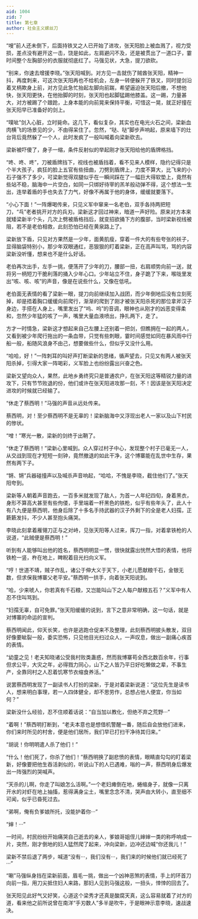 ```yaml
---
aid: 1004
zid: 7
title: 第七章
author: 社会主义螺丝刀
---
```


“嗖”前人还未倒下，后面持铁叉之人已开始了进攻，张天阳脸上被血溅了，视力受损，差点没有避开这一击，饶是如此，左肩避闪不及，还是被贯出了一道口子，霎时间整个左胸部分的衣服就彻底红了。马强见状，大急，提刀欲砍。

“别来，你速去增援李晓。”张天阳喊到。对方见一击就伤了贼酋张天阳，精神一抖，再度刺来，可这次张天阳再也不给机会，左身一转便躲开了铁叉，同时提剑沿着叉柄欺身上前，对方见此急忙抬起左脚向前踹，希望逼迫张天阳后撤，不想他快，张天阳更快，在他抬脚的时刻，张天阳也起脚猛踢他膝盖。这一踢，力量甚大，对方被踢了个踉跄，上身本能的向前晃来保持平衡，可惜这一晃，就正好撞在张天阳早已准备好的剑上。

“噗呲”剑入心脏，立时毙命。这几下，看似复杂，其实也在电光火石之间，梁新血肉横飞的场景见的少，不由得呆住了。忽然，“哒、哒”脚步声响起，原来墙下的灶台背后竟然躲了一个人，此时发疯了一般叫喊着向梁新砍去。

梁新被吓傻了，身子一缩，条件反射似的举起刚才张天阳给他的盾牌格挡。

“咚、咚、咚”，刀被盾牌挡下，视线也被盾挡着，看不见来人模样，隐约记得只是个半大孩子，疯狂的脸上五官有些扭曲，刀劈到盾牌上，力度不算大，比飞来的小石子强不了多少，可梁新觉得双腿似乎在一瞬间踩在了一幅巨大得软垫上，竟然有些站不稳，脑海中一片空白，如同一只绑好待宰的羔羊般动弹不得，这个想法一生出，连举着盾的手也失去了力气，好像不再属于他的身体，缓缓就要落下。

“小心下面！”一阵爆喝传来，只见义军中窜来一名老伯，双手各持两把短刀，“乓”老者挑开对方的兵刃。梁新这才回过神来，暗道一声好险。原来对方本来就矮梁新半个头，几次上劈被盾格挡后，就变招欲捅下方的腹部，当时梁新视线被阻，若不是老伯相救，此刻恐怕已经在黄泉路上了。

梁新放下盾，只见对方果然是一少年，面黄肌瘦，穿着一件大的有些夸张的袄子，显得脑袋特别小，那少年双眼通红，恶狠狠的盯着梁新，正在高声叫骂，骂的内容梁新没听懂，想来也不是什么好话。

老伯再次出手，左手一挑，便荡开了少年的刀，腰部一扭，右肩顺势向前一送，就将另一柄短刀干脆利落的捅入少年心口。少年站立不住，身子跪了下来，喉咙里发出“咳、咳、咳”的声音，像是在说些什么，又像在低吼。

老伯面无表情的看了梁新一眼，提刀向前继续加入战团，而少年倒地后没有立刻死掉，却是捂着胸口缓缓向前爬行，渐渐的爬到了刚才被张天阳杀死的那位拿斧汉子身边，手搭在人身上，嘴里发出了“呜、呜”的音调，眼神也从刚才的凶恶变得柔和，忽然少年猛的咳了一声，嘴里大量血液喷出，挣扎两下，走了。

方才一时情急，梁新这才想起来自己左腰上还别着一把剑，但瞧拥在一起的两人，又看到被少年爬行拖出的一条血带，只觉有些刺眼，霎时间感觉如同在暴风雨中行船一般，船随风浪身不由己，想要做些什么，但似乎又没什么用。

“哈哈，好！”一阵刺耳的叫好声打断梁新的思绪，循声望去，只见又有两人被张天阳杀掉，引得大家一阵喝彩，义军脸上也纷纷露出兴奋之色。

梁新又望向众人，果然，此地乡勇终究只是普通农户，在张天阳这等精锐力量的进攻下，只有节节败退的份，他们或许在张天阳进攻那一刻，不！因该是张天阳决定进攻的时候就已经输了。

“休走了蔡西明！”马强的声音从远处传来。

蔡西明，对！至少蔡西明不是无辜的！梁新脑海中又浮现出老人一家以及山下村民的惨状。

“噌！”寒光一散，梁新的剑终于出鞘了。

“休走了蔡西明！”梁新心里喊到。众人穿过村子中心，发现整个村子已毫无一人，从交战到现在才短短一刻钟，竟然撤退的如此干净，这个博寨能在乱世中生存，果然有两下子。

“锵、锵”兵器碰撞声以及喊杀声音响起，“哈哈，不愧是李晓，截住他们了。”张天阳夸到。

梁新等人朝着声音跑去，一百多米就发现了敌人，为首一人年纪四旬，身着黑衣，身形不算高大甚至有些佝偻，手里端着一杆黑色的铁枪，似乎有些年头了，此人十有八九便是蔡西明，他身后除了十多名手持武器的汉子外剩下的全是老人妇孺，正簌簌发抖，不少人甚至抱头痛哭。

李晓此刻拿着雁翎刀正与之对峙，见张天阳等人过来，挥刀一指，对着拿铁枪的人说道，“此贼便是蔡西明！”

听到有人能够叫出他的姓名，蔡西明明显一愣，很快就露出恍然大悟的表情，他将铁枪一竖，杵在地上，睥睨着目光扫向义军。

“哼！世道不靖，贼子作乱，诸公于伸大义于天下，小老儿愿献粮千石，金银无数，但求保我博寨父老平安。”蔡西明一拱手，向着张天阳说到。

“哈，少来唬人，你若真有千石粮，又岂能叫山下之人每户献粮五石？”义军中有人忍不住叫骂到。

“妇孺无辜，自可免罪。”张天阳缓缓的说到，言下之意非常明确，这一句话，就是对博寨的命运的宣判。

蔡西明闻此，仰天长笑，也许是逃跑仓促来不及整理，此刻蔡西明披头散发，双目好像要眦裂一般，委实恐怖，只见他目光扫过众人，一声叹息，做出一副痛心疾首的表情。

“幼童之见！老夫知晓诸公受我村败类蛊惑，然而我博寨苟全西北数百余年，行事但求公平，大灾之年，必得戮力同心，山下之人皆乃平日好吃懒做之辈，不事生产，全靠同村之人忍着饥寒节衣缩食养活。”

说罢蔡西明发现了一副读书人打扮的梁新，于是对着梁新说道：“这位先生是读书人，想来明白事理，若一人四体健全，却不思劳作，总想占他人便宜，你当如何？”

梁新没什么经验，忍不住顺着话说：“自当加以教化，但绝不弃之荒野···”

“着啊！”蔡西明打断到，“老夫本意也是想借机警醒一番，随后自会放他们进来，你们来时所见的村舍，便是他们居所，我们早已打扫干净待其归来。”

“胡说！你明明遣人杀了他们！”

“什么！他们死了，你杀了他们！”蔡西明换了副悲愤的表情，眼睛直勾勾的盯着梁新，好像要把他生吞活剥似的，听说山下的人已遇难，嗡的一声，蔡西明身后爆发出一阵强烈的哭喊声。

“天杀的儿啊，你走了叫娘怎么活啊。”一个老妇瘫倒在地，蜷缩身子，就像一只离开水的对虾在地上抽搐，惹得满身尘土，嘴里念念不清，哭声由大转小，直至细不可闻，似乎已昏死过去。

“弟啊，俺有负爹娘所托，没能护着你···”

“婶！···”

一时间，村民纷纷开始痛哭自己逝去的亲人，爹娘哥姐侄儿婶婶一类的称呼响成一片，突然，刚才倒地的妇人猛然爬了起来，冲向梁新，边冲还边喊“你还我儿！”

梁新不禁后退了两步，喊道“没有···，我们没有···，我们来的时候他们就已经死了···”

“唰”马强纵身挡在梁新前面，眉毛一挑，做出一个凶神恶煞的表情，手上的环首刀向前一指，用刀尖抵住妇人来路，那妇人见到马强这般，一扭头，悻悻的回去了。

张天阳见此好气又好笑，心道这个梁秀才还真是酸腐天真，这么容易就着了对方的道，看来他之前所说曾在南洋“手刃数人”多半是吹牛，于是眼神示意李晓，速战速决。
